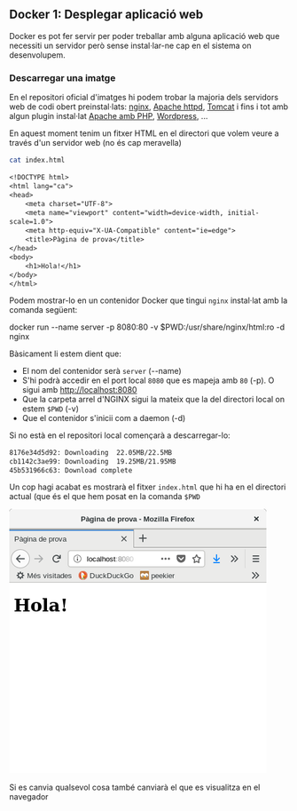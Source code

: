 ## Docker 1: Desplegar aplicació web

Docker es pot fer servir per poder treballar amb alguna aplicació web que necessiti un servidor però sense instal·lar-ne cap en el sistema on desenvolupem.

### Descarregar una imatge

En el repositori oficial d'imatges hi podem trobar la majoria dels servidors web de codi obert preinstal·lats: [nginx](https://hub.docker.com/_/nginx/), [Apache httpd](https://hub.docker.com/_/httpd/), [Tomcat](https://hub.docker.com/_/tomcat/) i fins i tot amb algun plugin instal·lat [Apache amb PHP](https://hub.docker.com/_/php/), [Wordpress](https://hub.docker.com/_/wordpress/), ...

En aquest moment tenim un fitxer HTML en el directori que volem veure a través d'un servidor web (no és cap meravella)

```bash
cat index.html
```

    <!DOCTYPE html>
    <html lang="ca">
    <head>
        <meta charset="UTF-8">
        <meta name="viewport" content="width=device-width, initial-scale=1.0">
        <meta http-equiv="X-UA-Compatible" content="ie=edge">
        <title>Pàgina de prova</title>
    </head>
    <body>
        <h1>Hola!</h1>
    </body>
    </html>

Podem mostrar-lo en un contenidor Docker que tingui `nginx` instal·lat amb la comanda següent:

docker run --name server -p 8080:80 -v $PWD:/usr/share/nginx/html:ro -d nginx

Bàsicament li estem dient que:

* El nom del contenidor serà `server` (--name)
* S'hi podrà accedir en el port local `8080` que es mapeja amb `80` (-p). O sigui amb [http://localhost:8080](http://localhost:8080)
* Que la carpeta arrel d'NGINX sigui la mateix que la del directori local on estem `$PWD` (-v)
* Que el contenidor s'inicii com a daemon (-d)

Si no està en el repositori local començarà a descarregar-lo:

    8176e34d5d92: Downloading  22.05MB/22.5MB
    cb1142c3ae99: Downloading  19.25MB/21.95MB
    45b531966c63: Download complete

Un cop hagi acabat es mostrarà el fitxer `index.html` que hi ha en el directori actual (que és el que hem posat en la comanda `$PWD`

![servidor](img/webserver2.png)

Si es canvia qualsevol cosa també canviarà el que es visualitza en el navegador
